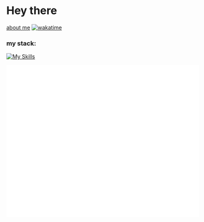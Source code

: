 # Hey there

[about me](https://akarpov.ru/about)
[![wakatime](https://wakatime.com/badge/user/88d1cbde-21c1-42c0-98a3-b3c83e808037.svg)](https://wakatime.com/@88d1cbde-21c1-42c0-98a3-b3c83e808037)
### my stack:
[![My Skills](https://skillicons.dev/icons?i=django,py,linux,nginx,bootstrap,js,jquery,css,html,postgres,unity,mysql,flask,mongodb,wordpress,php,cpp)](https://skillicons.dev)

![Metrics](/github-metrics.svg)
